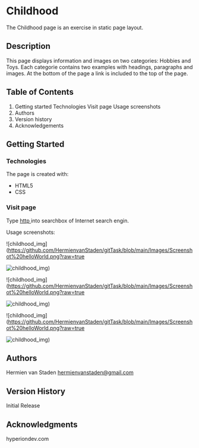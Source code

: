 # Childhood

The Childhood page is an exercise in static page layout.

## Description

This page displays information and images on two categories: Hobbies and Toys.
Each categorie contains two examples with headings, paragraphs and images.
At the bottom of the page a link is included to the top of the page.

## Table of Contents
1. Getting started
   Technologies
   Visit page
     Usage screenshots
2. Authors
3. Version history
4. Acknowledgements

## Getting Started

### Technologies

The page is created with:
* HTML5
* CSS

### Visit page

Type [http ](https://hermienvanstaden.github.io/Childhood) into searchbox of Internet search engin.

Usage screenshots:

![childhood_img](https://github.com/HermienvanStaden/gitTask/blob/main/Images/Screenshot%20helloWorld.png?raw=true

![childhood_img](https://github.com/HermienvanStaden/gitTask/blob/main/Images/Screenshot%20helloWorld.png?raw=true "helloWorld usage"))


![childhood_img](https://github.com/HermienvanStaden/gitTask/blob/main/Images/Screenshot%20helloWorld.png?raw=true

![childhood_img](https://github.com/HermienvanStaden/gitTask/blob/main/Images/Screenshot%20helloWorld.png?raw=true "helloWorld usage"))


![childhood_img](https://github.com/HermienvanStaden/gitTask/blob/main/Images/Screenshot%20helloWorld.png?raw=true

![childhood_img](https://github.com/HermienvanStaden/gitTask/blob/main/Images/Screenshot%20helloWorld.png?raw=true "helloWorld usage"))

## Authors

Hermien van Staden
hermienvanstaden@gmail.com

## Version History

Initial Release

## Acknowledgments

hyperiondev.com
